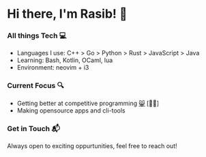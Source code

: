 # Hi there, I'm Rasib! 👋
<!--### About Me 🧑‍💻
I am a software dev from Pakistan.-->

### All things Tech 💻
- Languages I use: C++ > Go > Python > Rust > JavaScript > Java
- Learning: Bash, Kotlin, OCaml, lua
- Environment: neovim + i3
  
### Current Focus 🔍
- Getting better at competitive programming [😸](https://open.kattis.com/users/rasib) [🧑‍💻]
- Making opensource apps and cli-tools

### Get in Touch 📬
Always open to exciting oppurtunities, feel free to reach out!

<!--**Rasib0/Rasib0** is a ✨ _special_ ✨ repository because its `README.md` (this file) appears on your GitHub profile.
Here are some ideas to get you started:

- 🔭 I’m currently working on ...
- 🌱 I’m currently learning ...
- 👯 I’m looking to collaborate on ...
- 🤔 I’m looking for help with ...
- 💬 Ask me about ...
- 📫 How to reach me: ...
- 😄 Pronouns: ...
- ⚡ Fun fact: ...
-->

<!--
###

<h3 align="left">About me</h2>

-->
